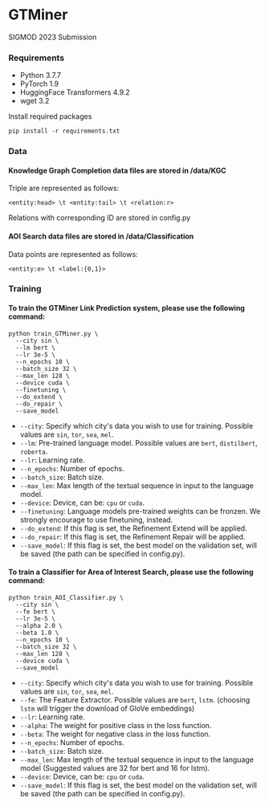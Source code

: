# GTMiner
SIGMOD 2023 Submission


### Requirements

* Python 3.7.7
* PyTorch 1.9
* HuggingFace Transformers 4.9.2
* wget 3.2

Install required packages
```
pip install -r requirements.txt
```

### Data
#### Knowledge Graph Completion data files are stored in /data/KGC
Triple are represented as follows:

```
<entity:head> \t <entity:tail> \t <relation:r>
```

Relations with corresponding ID are stored in config.py

#### AOI Search data files are stored in /data/Classification
Data points are represented as follows:
```
<entity:e> \t <label:{0,1}>
```

### Training
#### To train the GTMiner Link Prediction system, please use the following command:
```
python train_GTMiner.py \
  --city sin \
  --lm bert \
  --lr 3e-5 \
  --n_epochs 10 \
  --batch_size 32 \
  --max_len 128 \
  --device cuda \
  --finetuning \
  --do_extend \
  --do_repair \
  --save_model
```

* ``--city``: Specify which city's data you wish to use for training. Possible values are ``sin``, ``tor``, ``sea``, ``mel``.
* ``--lm``: Pre-trained language model. Possible values are ``bert``, ``distilbert``, ``roberta``.
* ``--lr``: Learning rate.
* ``--n_epochs``: Number of epochs.
* ``--batch_size``: Batch size.
* ``--max_len``: Max length of the textual sequence in input to the language model.
* ``--device``: Device, can be: ``cpu`` or ``cuda``.
* ``--finetuning``: Language models pre-trained weights can be fronzen. We strongly encourage to use finetuning, instead.
* ``--do_extend``: If this flag is set, the Refinement Extend will be applied.
* ``--do_repair``: If this flag is set, the Refinement Repair will be applied.
* ``--save_model``: If this flag is set, the best model on the validation set, will be saved (the path can be specified in config.py).  


#### To train a Classifier for Area of Interest Search, please use the following command:
```
python train_AOI_Classifier.py \
  --city sin \
  --fe bert \
  --lr 3e-5 \
  --alpha 2.0 \
  --beta 1.0 \
  --n_epochs 10 \
  --batch_size 32 \
  --max_len 128 \
  --device cuda \
  --save_model
```

* ``--city``: Specify which city's data you wish to use for training. Possible values are ``sin``, ``tor``, ``sea``, ``mel``.
* ``--fe``: The Feature Extractor. Possible values are ``bert``, ``lstm``. (choosing ``lstm`` will trigger the download of GloVe embeddings)
* ``--lr``: Learning rate.
* ``--alpha``: The weight for positive class in the loss function.
* ``--beta``: The weight for negative class in the loss function.
* ``--n_epochs``: Number of epochs.
* ``--batch_size``: Batch size.
* ``--max_len``: Max length of the textual sequence in input to the language model (Suggested values are 32 for bert and 16 for lstm).
* ``--device``: Device, can be: ``cpu`` or ``cuda``.
* ``--save_model``: If this flag is set, the best model on the validation set, will be saved (the path can be specified in config.py).
